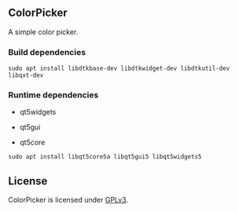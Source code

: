 ## ColorPicker

A simple color picker.

### Build dependencies

`sudo apt install libdtkbase-dev libdtkwidget-dev libdtkutil-dev libqxt-dev`

### Runtime dependencies

* qt5widgets

* qt5gui

* qt5core

`sudo apt install libqt5core5a libqt5gui5 libqt5widgets5`

## License

ColorPicker is licensed under [GPLv3](LICENSE).


